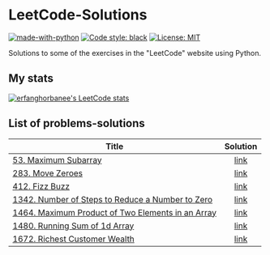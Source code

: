 # LeetCode-Solutions
[![made-with-python](https://img.shields.io/badge/Made%20with-Python-1f425f.svg)](https://www.python.org/)
[![Code style: black](https://img.shields.io/badge/code%20style-black-000000.svg)](https://github.com/psf/black)
[![License: MIT](https://img.shields.io/badge/License-MIT-blue.svg)](https://opensource.org/licenses/MIT)

Solutions to some of the exercises in the "LeetCode" website using Python.


## My stats

[![erfanghorbanee's LeetCode stats](https://leetcode-stats-six.vercel.app/api?username=erfanghorbanee&theme=dark)](https://leetcode.com/erfanghorbanee/)


## List of problems-solutions
| Title | Solution |
| ----- | :-----: |
| [53. Maximum Subarray](https://leetcode.com/problems/maximum-subarray/) |[link](https://github.com/erfanghorbanee/LeetCode-Solutions/blob/main/Solutions/53.py) |
| [283. Move Zeroes](https://leetcode.com/problems/move-zeroes/) |[link](https://github.com/erfanghorbanee/LeetCode-Solutions/blob/main/Solutions/283.py) |
| [412. Fizz Buzz](https://leetcode.com/problems/fizz-buzz/) |[link](https://github.com/erfanghorbanee/LeetCode-Solutions/blob/main/Solutions/412.py) |
| [1342. Number of Steps to Reduce a Number to Zero](https://leetcode.com/problems/number-of-steps-to-reduce-a-number-to-zero/) |[link](https://github.com/erfanghorbanee/LeetCode-Solutions/blob/main/Solutions/1342.py) |
| [1464. Maximum Product of Two Elements in an Array](https://leetcode.com/problems/maximum-product-of-two-elements-in-an-array/) |[link](https://github.com/erfanghorbanee/LeetCode-Solutions/blob/main/Solutions/1464.py) |
| [1480. Running Sum of 1d Array](https://leetcode.com/problems/running-sum-of-1d-array/) |[link](https://github.com/erfanghorbanee/LeetCode-Solutions/blob/main/Solutions/1480.py) |
| [1672. Richest Customer Wealth](https://leetcode.com/problems/richest-customer-wealth/) |[link](https://github.com/erfanghorbanee/LeetCode-Solutions/blob/main/Solutions/1672.py) |



